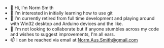 - 👋 Hi, I’m Norm Smith
- 👀 I’m interested in initially learning how to use git
- 🌱 I’m currently retired from full time development and playing around with Win32 desktop and Arduino devices and the like.
- 💞️ I'm not looking to collaborate but if anyone stumbles across my code and wishes to suggest improvements, I'm all ears.
- 📫 I can be reached via email at Norm.Aus.Smith@gmail.com

<!---
NormAusSmith/NormAusSmith is a ✨ special ✨ repository because its `README.md` (this file) appears on your GitHub profile.
You can click the Preview link to take a look at your changes.
--->
